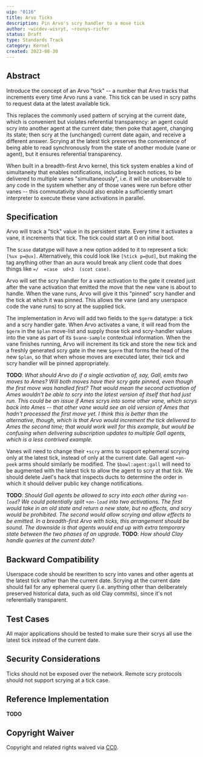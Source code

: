 ```yaml
---
uip: "0116"
title: Arvo Ticks
description: Pin Arvo's scry handler to a move tick
author: ~wicdev-wisryt, ~rovnys-ricfer
status: Draft
type: Standards Track
category: Kernel
created: 2023-08-30
---
```


## Abstract

Introduce the concept of an Arvo "tick" -- a number that Arvo tracks that increments every time Arvo runs a vane.  This tick can be used in scry paths to request data at the latest available tick.

This replaces the commonly used pattern of scrying at the current date, which is convenient but violates referential transparency: an agent could scry into another agent at the current date; then poke that agent, changing its state; then scry at the (unchanged) current date again, and receive a different answer.  Scrying at the latest tick preserves the convenience of being able to read synchronously from the state of another module (vane or agent), but it ensures referential transparency.

When built in a breadth-first Arvo kernel, this tick system enables a kind of simultaneity that enables notifications, including breach notices, to be delivered to multiple vanes "simultaneously", i.e. it will be unobservable to any code in the system whether any of those vanes were run before other vanes -- this commutativity should also enable a sufficiently smart interpreter to execute these vane activations in parallel.

## Specification

Arvo will track a "tick" value in its persistent state.  Every time it activates a vane, it increments that tick.  The tick could start at 0 on initial boot.

The `$case` datatype will have a new option added to it to represent a tick: `[%ux p=@ux]`.  Alternatively, this could look like `[%tick p=@ud]`, but making the tag anything other than an aura would break any client code that does things like `=/  =case  ud+3  (scot case)`.

Arvo will set the scry handler for a vane activation to the gate it created just after the vane activation that emitted the move that the new vane is about to handle.  When the vane runs, Arvo will give it this "pinned" scry handler and the tick at which it was pinned.  This allows the vane (and any userspace code the vane runs) to scry at the supplied tick.

The implementation in Arvo will add two fields to the `$germ` datatype: a tick and a scry handler gate.  When Arvo activates a vane, it will read from the `$germ` in the `$plan` move-list and supply those tick and scry-handler values into the vane as part of its `$vane-sample` contextual information.  When the vane finishes running, Arvo will increment its tick and store the new tick and a freshly generated scry gate in the new `$germ` that forms the head of the new `$plan`, so that when whose moves are executed later, their tick and scry handler will be pinned appropriately.

**TODO**: *What should Arvo do if a single activation of, say, Gall, emits two moves to Ames?  Will both moves have their scry gate pinned, even though the first move was handled first?  That would mean the second activation of Ames wouldn't be able to scry into the latest version of itself that had just run.  This could be an issue if Ames scrys into some other vane, which scrys back into Ames -- that other vane would see an old version of Ames that hadn't processed the first move yet.  I think this is better than the alternative, though, which is that Arvo would increment the tick delivered to Ames the second time; that would work well for this example, but would be confusing when delivering subscription updates to multiple Gall agents, which is a less contrived example.*

Vanes will need to change their `+scry` arms to support ephemeral scrying only at the latest tick, instead of only at the current date.  Gall agent `+on-peek` arms should similarly be modified.  The `$bowl:agent:gall` will need to be augmented with the latest tick to allow the agent to scry at that tick.  We should delete Jael's hack that inspects ducts to determine the order in which it should deliver public key change notifications.

**TODO**: *Should Gall agents be allowed to scry into each other during `+on-load`?  We could potentially split `+on-load` into two activations.  The first would take in an old state and return a new state, but no effects, and scry would be prohibited.  The second would allow scrying and allow effects to be emitted.  In a breadth-first Arvo with ticks, this arrangement should be sound.  The downside is that agents would end up with extra temporary state between the two phases of an upgrade.*
**TODO**: *How should Clay handle queries at the current date?*

## Backward Compatibility

Userspace code should be rewritten to scry into vanes and other agents at the latest tick rather than the current date.  Scrying at the current date should fail for any ephemeral query (i.e. anything other than deliberately preserved historical data, such as old Clay commits), since it's not referentially transparent.

## Test Cases

All major applications should be tested to make sure their scrys all use the latest tick instead of the current date.

## Security Considerations

Ticks should not be exposed over the network.  Remote scry protocols should not support scrying at a tick case.

## Reference Implementation

**TODO**

## Copyright Waiver

Copyright and related rights waived via [CC0](../LICENSE.md).
